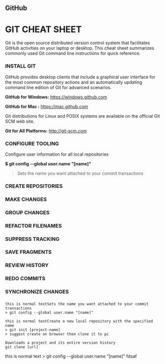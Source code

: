 ## GitHub

# GIT CHEAT SHEET


Git is the open source distributed version control system that facilitates GitHub activities on your laptop or
desktop. This cheat sheet summarizes commonly used Git command line instructions for quick reference.

### INSTALL GIT
GitHub provides desktop clients that include a graphical user interface for the most common repository actions and an automatically updating command line edition of Git for advanced scenarios.

**GitHub for Windows:**     https://windows.github.com

**GitHub for Mac    :**     https://mac.github.com

Git distributions for Linux and POSIX systems are available on the official Git SCM web site.

**Git for All Platforms:**  http://git-scm.com



### CONFIGURE TOOLING

Configure user information for all local repositories

**$ git config --global user.name "[name]"**
>Sets the name you want attached to your commit transactions

### CREATE REPOSITORIES
### MAKE CHANGES
### GROUP CHANGES
### REFACTOR FILENAMES
### SUPPRESS TRACKING
### SAVE FRAGMENTS
### REVIEW HISTORY
### REDO COMMITS
### SYNCHRONIZE CHANGES
###
###
###
###

    this is normal textSets the name you want attached to your commit transactions
    > git config --global user.name "[name]" 
    
    this is normal textCreate a new local repository with the specified name
    > git init [project-name] 
    > suggest create on browser then clone it to pc
    
    Downloads a project and its entire version history
    git clone [url]
    

this is normal text
    > git config --global user.name "[name]" 
    fdsaf
